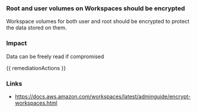 
### Root and user volumes on Workspaces should be encrypted

Workspace volumes for both user and root should be encrypted to protect the data stored on them.

### Impact
Data can be freely read if compromised

<!-- DO NOT CHANGE -->
{{ remediationActions }}

### Links
- https://docs.aws.amazon.com/workspaces/latest/adminguide/encrypt-workspaces.html
        
